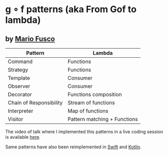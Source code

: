 # g ∘ f patterns (aka From Gof to lambda)

## by [Mario Fusco](https://twitter.com/mariofusco)

Pattern                 | Lambda
----------------------- | --------------
Command                 | Functions
Strategy                | Functions
Template                | Consumer
Observer                | Consumer
Decorator               | Functions composition
Chain of Responsibility | Stream of functions
Interpreter             | Map of functions
Visitor                 | Pattern matching + Functions


The video of talk where I implemented this patterns in a live coding session is available [here](https://www.youtube.com/watch?v=lZG74WbnhoE).

Same patterns have also been reimplemented in [Swift](https://github.com/truizlop/GOFToLambda) and [Kotlin](https://github.com/lmller/gof-in-kotlin).
